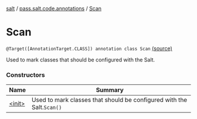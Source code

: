 [salt](../../index.md) / [pass.salt.code.annotations](../index.md) / [Scan](./index.md)

# Scan

`@Target([AnnotationTarget.CLASS]) annotation class Scan` [(source)](https://github.com/kurbaniec-tgm/salt/tree/master/code/annotations/AnnoContainer.kt#L9)

Used to mark classes that should be configured with the Salt.

### Constructors

| Name | Summary |
|---|---|
| [&lt;init&gt;](-init-.md) | Used to mark classes that should be configured with the Salt.`Scan()` |
